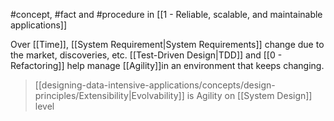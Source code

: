 #concept, #fact and #procedure in [[1 - Reliable, scalable, and maintainable applications]]

Over [[Time]], [[System Requirement|System Requirements]] change due to the market, discoveries, etc. [[Test-Driven Design|TDD]] and [[0 - Refactoring]] help manage [[Agility]]in an environment that keeps changing.

> [[designing-data-intensive-applications/concepts/design-principles/Extensibility|Evolvability]] is Agility on [[System Design]] level
